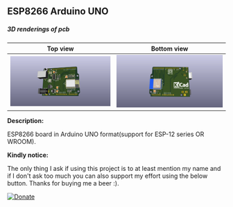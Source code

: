 ## ESP8266 Arduino UNO

##### 3D renderings of pcb

Top view | Bottom view
------------ | -------------
![Alt text](3d/renderings/esp8266_uno_top.png?raw=true "top view") | ![Alt text](3d/renderings/esp8266_uno_bottom.png?raw=true "bottom view")

**Description:**

ESP8266 board in Arduino UNO format(support for ESP-12 series OR WROOM).


 **Kindly notice:**

The only thing I ask if using this project is to at least mention my name and if I don't ask too much you can also support my effort using the below button. Thanks for buying me a beer :).

[![Donate](https://img.shields.io/badge/Donate-PayPal-green.svg)](https://www.paypal.com/cgi-bin/webscr?cmd=_s-xclick&hosted_button_id=FWQ6WCAPBEDM4&source=url)
